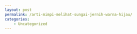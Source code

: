 ```yaml
---
layout: post
permalink: /arti-mimpi-melihat-sungai-jernih-warna-hijau/
categories:
    - Uncategorized
---
```


